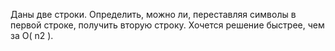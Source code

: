 Даны две строки. Определить, можно ли, переставляя символы в первой строке, получить вторую строку. Хочется решение быстрее, чем за O( n2 ).
